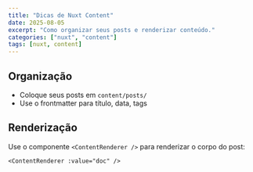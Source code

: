 ```yaml
---
title: "Dicas de Nuxt Content"
date: 2025-08-05
excerpt: "Como organizar seus posts e renderizar conteúdo."
categories: ["nuxt", "content"]
tags: [nuxt, content]
---
```


## Organização

- Coloque seus posts em `content/posts/`
- Use o frontmatter para título, data, tags

## Renderização

Use o componente `<ContentRenderer />` para renderizar o corpo do post:

```vue
<ContentRenderer :value="doc" />
```
